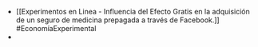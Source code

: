 - [[Experimentos  en Linea - Influencia del Efecto Gratis en la adquisición de un seguro de medicina prepagada a través de Facebook.]] #EconomíaExperimental
-